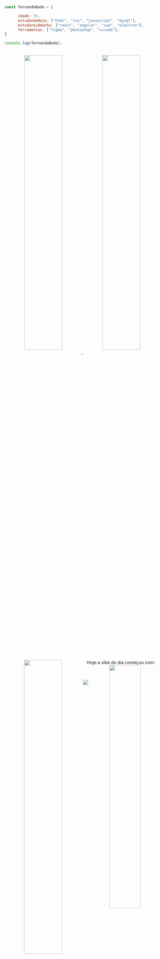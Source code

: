  
```javascript
const fernandoBade = {

      idade: 35,
      estudandoHoje: ["html", "css", "javascript", "mysql"],
      estudareiAmanha: ["react", "angular", "vue", "electron"],
      ferramentas: ["figma", "photoshop", "vscode"],
}

console.log(fernandoBade);
```

<br>
<div align="center" width="100%">

<a href="https://github.com/FernandoBade/">
  <img align="center" src="https://github-readme-stats.vercel.app/api?username=FernandoBade&show_icons=true&count_private=true&theme=buefy" width=49.5%/>
</a>
    
<a href="https://github.com/FernandoBade">
  <img align="center" src="http://github-readme-streak-stats.herokuapp.com?user=FernandoBade&theme=buefy&date_format=j%2Fn%5B%2FY%5D" width=49.5% />
</a>
</div>

<br>

<div align="center" width="100%">

<img align="left" src="https://github-readme-stats.vercel.app/api/pin/?username=FernandoBade&repo=certified-tech-developer&theme=buefy" width=49.5%/>
 
 <p align="center">Hoje a vibe do dia começou com:
       
  <img align="right" src="https://spotify-github-profile.vercel.app/api/view?uid=12160833189&cover_image=true&theme=natemoo-re&bar_color=000000&bar_color_cover=true" width=45%/>
 
</div>  
<br>
<br>

<div align="center" width="100%">
<img align="center" src="https://komarev.com/ghpvc/?username=FernandoBade&label=Total+de+Visitantes&style=flat&color=8f72db"/>
</div>  
